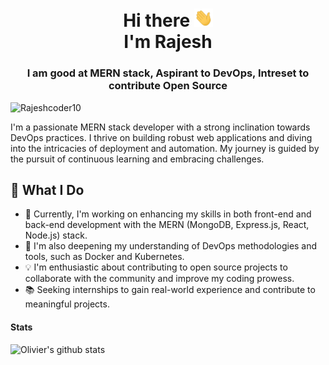 <!--
**Rajeshcoder10/Rajeshcoder10** is a ✨ _special_ ✨ repository because its `README.md` (this file) appears on your GitHub profile.

Here are some ideas to get you started:

- 🔭 I’m currently working on ...
- 🌱 I’m currently learning ...
- 👯 I’m looking to collaborate on ...
- 🤔 I’m looking for help with ...
- 💬 Ask me about ...
- 📫 How to reach me: ...
- 😄 Pronouns: ...
- ⚡ Fun fact: ...
-->

<h1 align="center">Hi there <img src="https://github.com/Rajeshcoder10/Rajeshcoder10/blob/main/hi.gif" width="30px">
<br/> I'm Rajesh</h1> 
<h3 align="center">I  am good at MERN stack, Aspirant to DevOps,  Intreset to contribute Open Source </h3>
<p align="left"> <img src="https://komarev.com/ghpvc/?username=Rajeshcoder10&label=Profile%20views&color=0e75b6&style=flat" alt="Rajeshcoder10" /> </p>


I'm a passionate MERN stack developer with a strong inclination towards DevOps practices. I thrive on building robust web applications and diving into the intricacies of deployment and automation. My journey is guided by the pursuit of continuous learning and embracing challenges.

## 💼 What I Do

- 🔭 Currently, I'm working on enhancing my skills in both front-end and back-end development with the MERN (MongoDB, Express.js, React, Node.js) stack.
- 🌱 I'm also deepening my understanding of DevOps methodologies and tools, such as Docker and Kubernetes.
- 💡 I'm enthusiastic about contributing to open source projects to collaborate with the community and improve my coding prowess.
- 📚 Seeking internships to gain real-world experience and contribute to meaningful projects.



#### Stats 

![Olivier's github stats](https://github-readme-stats.vercel.app/api?username=Rajeshcoder10&show_icons=true)


